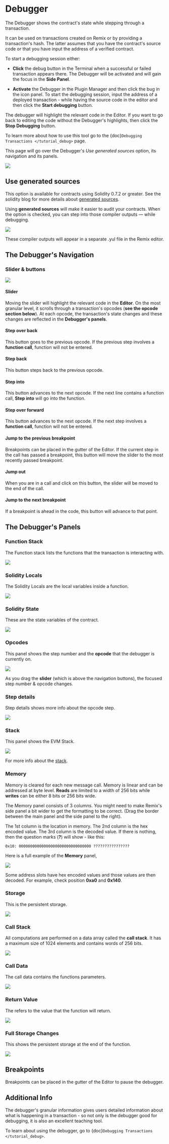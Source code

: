 # Debugger

The Debugger shows the contract's state while stepping through a transaction.

It can be used on transactions created on Remix or by providing a transaction's hash. The latter assumes that you have the contract's source code or that you have input the address of a verified contract.

To start a debugging session either:

- **Click** the debug button in the Terminal when a successful or failed transaction appears there. The Debugger will be activated and will gain the focus in the **Side Panel**.

- **Activate** the Debugger in the Plugin Manager and then click the bug in the icon panel. To start the debugging session, input the address of a deployed transaction - while having the source code in the editor and then click the **Start debugging** button.

The debugger will highlight the relevant code in the Editor. If you want to go back to editing the code without the Debugger's highlights, then click the **Stop Debugging** button.

To learn more about how to use this tool go to the {doc}`Debugging Transactions </tutorial_debug>` page.

This page will go over the Debugger's _Use generated sources_ option, its navigation and its panels.

![](images/a-debugger-overview.png)

## Use generated sources

This option is available for contracts using Solidity 0.7.2 or greater. See the solidity blog for more details about [generated sources](https://blog.soliditylang.org/2020/09/28/solidity-0.7.2-release-announcement/#notable-new-features).

Using **generated sources** will make it easier to audit your contracts. When the option is checked, you can step into those compiler outputs — while debugging.

![](images/a-debug-use-gen-sources.png)

These compiler outputs will appear in a separate .yul file in the Remix editor.

## The Debugger's Navigation

### Slider & buttons

![](images/a-debug-nav.png)

#### Slider

Moving the slider will highlight the relevant code in the **Editor**. On the most granular level, it scrolls through a transaction's opcodes (**see the opcode section below**). At each opcode, the transaction's state changes and these changes are reflected in the **Debugger's panels**.

#### Step over back

This button goes to the previous opcode. If the previous step involves a **function call**, function will not be entered.

#### Step back

This button steps back to the previous opcode.

#### Step into

This button advances to the next opcode. If the next line contains a function call, **Step into** will go into the function.

#### Step over forward

This button advances to the next opcode. If the next step involves a **function call**, function will not be entered.

#### Jump to the previous breakpoint

Breakpoints can be placed in the gutter of the Editor. If the current step in the call has passed a breakpoint, this button will move the slider to the most recently passed breakpoint.

#### Jump out

When you are in a call and click on this button, the slider will be moved to the end of the call.

#### Jump to the next breakpoint

If a breakpoint is ahead in the code, this button will advance to that point.

## The Debugger's Panels

### Function Stack

The Function stack lists the functions that the transaction is interacting with.

![](images/a-debug-func-stack.png)

### Solidity Locals

The Solidity Locals are the local variables inside a function.

![](images/a-debug-sol-locals.png)

### Solidity State

These are the state variables of the contract.

![](images/a-debug-sol-state.png)

### Opcodes

This panel shows the step number and the **opcode** that the debugger is currently on.

![](images/a-debug-opcodes1.png)

As you drag the **slider** (which is above the navigation buttons), the focused step number & opcode changes.

### Step details

Step details shows more info about the opcode step.

![](images/a-debug-step-detail.png)

### Stack

This panel shows the EVM Stack.

![](images/a-debugger-panel-stack.png)

For more info about the [stack](<https://en.wikipedia.org/wiki/Stack_(abstract_data_type)>).

### Memory

Memory is cleared for each new message call. Memory is linear and can be addressed at byte level. **Reads** are limited to a width of 256 bits while **writes** can be either 8 bits or 256 bits wide.

The Memory panel consists of 3 columns. You might need to make Remix's side panel a bit wider to get the formatting to be correct. (Drag the border between the main panel and the side panel to the right).

The 1st column is the location in memory. The 2nd column is the hex encoded value. The 3rd column is the decoded value. If there is nothing, then the question marks (**?**) will show - like this:

```Shell
0x10: 00000000000000000000000000000000 ????????????????
```

Here is a full example of the **Memory** panel,

![](images/a-debugger-memory.png)

Some address slots have hex encoded values and those values are then decoded. For example, check position **0xa0** and **0x140**.

### Storage

This is the persistent storage.

![](images/a-debug-storage.png)

### Call Stack

All computations are performed on a data array called the **call stack**. It has a maximum size of 1024 elements and contains words of 256 bits.

![](images/a-debug-call-stack.png)

### Call Data

The call data contains the functions parameters.

![](images/a-debug-call-data.png)

### Return Value

The refers to the value that the function will return.

![](images/a-debug-return.png)

### Full Storage Changes

This shows the persistent storage at the end of the function.

![](images/a-debug-full-store-change.png)

## Breakpoints

Breakpoints can be placed in the gutter of the Editor to pause the debugger.

## Additional Info

The debugger's granular information gives users detailed information about what is happening in a transaction - so not only is the debugger good for debugging, it is also an excellent teaching tool.

To learn about using the debugger, go to {doc}`Debugging Transactions </tutorial_debug>`.
